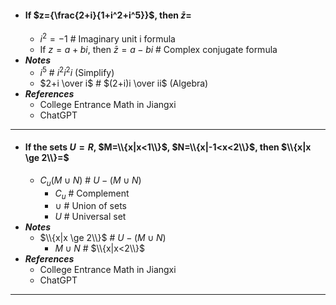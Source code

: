 - #### If $z={\frac{2+i}{1+i^2+i^5}}$, then $\bar{z}=$
    - $i^2=-1$ # Imaginary unit i formula
    - If $z=a+bi$, then $\bar{z}=a-bi$ # Complex conjugate formula
- ***Notes***
    - $i^5$ # $i^2 i^2 i$ (Simplify)
    - $2+i \over i$ # $(2+i)i \over ii$ (Algebra)
- ***References***
    - College Entrance Math in Jiangxi
    - ChatGPT
- ---
- #### If the sets $U=R$, $M=\\{x|x<1\\}$, $N=\\{x|-1<x<2\\}$, then $\\{x|x \ge 2\\}=$
    - $C_u(M \cup N)$ # $U-(M \cup N)$
        - $C_u$ # Complement
        - $\cup$ # Union of sets
        - $U$ # Universal set
- ***Notes***
    - $\\{x|x \ge 2\\}$ # $U-(M \cup N)$
        - $M \cup N$ # $\\{x|x<2\\}$
- ***References***
    - College Entrance Math in Jiangxi
    - ChatGPT
- ---
